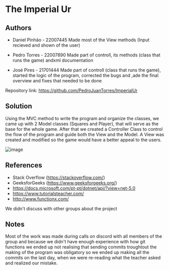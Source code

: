 # The Imperial Ur
## Authors
 - Daniel Pinhão - 22007445
Made most of the View methods (Input recieved and shown of the user)

 - Pedro Torres - 22007890
Made part of controll, its methods (class that runs the game) andxml documentation

 - José Pires - 21701444
Made part of controll (class that runs the game), started the logic of the program, corrected the bugs and ,ade the final overview and fixes that needed to be done

Repository link: https://github.com/PedroJuanTorres/ImperialUr

## Solution
Using the MVC method to write the program and organize the classes, we came up with 2 Model classes (Squares and Player), that will serve as the base for the whole game. After that we created a Controller Class to control the flow of the program and guide both the View and the Model. A View was created and modified so the game would have a better appeal to the users. 



![image](https://cdn.discordapp.com/attachments/813356250766508035/843599328710361108/Class_Diagram.png)



## References

- Stack Overflow (https://stackoverflow.com/)
- GeeksforGeeks (https://www.geeksforgeeks.org/)
- https://docs.microsoft.com/pt-pt/dotnet/api/?view=net-5.0
- https://www.tutorialsteacher.com/
- http://www.functionx.com/

We didn't discuss with other groups about the project



## Notes
Most of the work was made during calls on discord with all members of the group and because we didn't have enough experience with how git functions we ended up not realising that sending commits troughtout the making of the program was obligatory so we ended up making all the commits on the last day, when we were re-reading what the teacher asked and realized our mistake.

